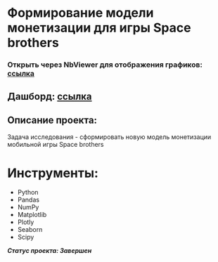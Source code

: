 # Формирование модели монетизации для игры Space brothers

### Открыть через NbViewer для отображения графиков: [ссылка](https://nbviewer.org/github/Vorosh/Data_Analyst_YP/blob/main/Game_monetization_model/Game_monetization_git.ipynb)

## Дашборд: [ссылка](https://public.tableau.com/app/profile/alexander4727/viz/GameanalysisSpaceBrothers/Dashboard1?publish=yes)

## Описание проекта:
Задача исследования - сформировать новую модель монетизации мобильной игры Space brothers

# Инструменты:

- Python
- Pandas
- NumPy
- Matplotlib
- Plotly
- Seaborn
- Scipy

***Статус проекта: Завершен***
